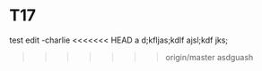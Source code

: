 # T17
test edit -charlie
<<<<<<< HEAD
a d;kfljas;kdlf ajsl;kdf jks;

>>>>>>> origin/master
asdguash
